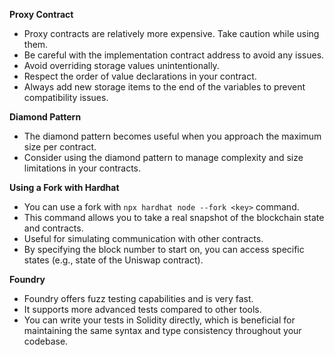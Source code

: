 **Proxy Contract**

- Proxy contracts are relatively more expensive. Take caution while using them.
- Be careful with the implementation contract address to avoid any issues.
- Avoid overriding storage values unintentionally.
- Respect the order of value declarations in your contract.
- Always add new storage items to the end of the variables to prevent compatibility issues.

**Diamond Pattern**

- The diamond pattern becomes useful when you approach the maximum size per contract.
- Consider using the diamond pattern to manage complexity and size limitations in your contracts.

**Using a Fork with Hardhat**

- You can use a fork with `npx hardhat node --fork <key>` command.
- This command allows you to take a real snapshot of the blockchain state and contracts.
- Useful for simulating communication with other contracts.
- By specifying the block number to start on, you can access specific states (e.g., state of the Uniswap contract).

**Foundry**

- Foundry offers fuzz testing capabilities and is very fast.
- It supports more advanced tests compared to other tools.
- You can write your tests in Solidity directly, which is beneficial for maintaining the same syntax and type consistency throughout your codebase.
